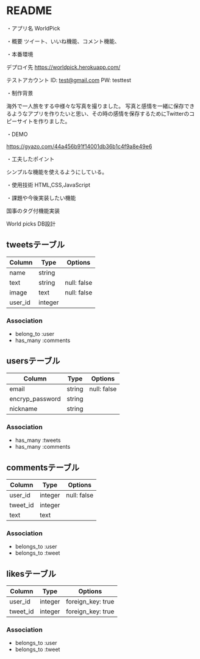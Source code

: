 # README

・アプリ名
WorldPick

・概要
ツイート、いいね機能、コメント機能、

・本番環境

  デプロイ先
  https://worldpick.herokuapp.com/
  

  テストアカウント
  ID: test@gmail.com
  PW: testtest


・制作背景

  海外で一人旅をする中様々な写真を撮りました。
   写真と感情を一緒に保存できるようなアプリを作りたいと思い、その時の感情を保存するためにTwitterのコピーサイトを作りました。
  

・DEMO

  https://gyazo.com/44a456b91f14001db36b1c4f9a8e49e6

・工夫したポイント
  
  シンプルな機能を使えるようにしている。

・使用技術
HTML,CSS,JavaScript

・課題や今後実装したい機能

  国事のタグ付機能実装


World picks  DB設計
## tweetsテーブル
|Column|Type|Options|
|------|----|-------|
|name|string|
|text|string|null: false|
|image|text|null: false|
|user_id|integer|


### Association
- belong_to :user
- has_many :comments

## usersテーブル
|Column|Type|Options|
|------|----|-------|
|email|string|null: false|
|encryp_password|string|
|nickname|string|


### Association
- has_many :tweets
- has_many :comments

## commentsテーブル
|Column|Type|Options|
|------|----|-------|
|user_id|integer|null: false|
|tweet_id|integer|
|text|text|

### Association
- belongs_to :user
- belongs_to :tweet

## likesテーブル
|Column|Type|Options|
|------|----|-------|
|user_id|integer|foreign_key: true|
|tweet_id|integer|foreign_key: true|

### Association
- belongs_to :user
- belongs_to :tweet